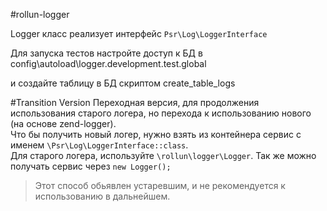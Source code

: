 #rollun-logger

Logger класс реализует интерфейс `Psr\Log\LoggerInterface`

Для запуска тестов настройте доступ к БД в config\autoload\logger.development.test.global

и создайте таблицу в БД скриптом create_table_logs


#Transition Version
Переходная версия, для продолжения использования старого логера, но перехода к использованию нового (на основе zend-logger).  
Что бы получить новый логер, нужно взять из контейнера сервис с именем `\Psr\Log\LoggerInterface::class`.  
Для старого логера, используйте `\rollun\logger\Logger`. Так же можно получать сервис через `new Logger();`
> Этот способ обьявлен устаревшим, и не рекомендуется к использованию в дальнейшем.
